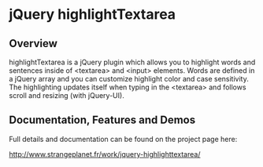 jQuery highlightTextarea
========================

Overview
--------
highlightTextarea is a jQuery plugin which allows you to highlight words and sentences inside of &lt;textarea&gt; and &lt;input&gt; elements. Words are defined in a jQuery array and you can customize highlight color and case sensitivity. The highlighting updates itself when typing in the &lt;textarea&gt; and follows scroll and resizing (with jQuery-UI).

Documentation, Features and Demos
---------------------------------
Full details and documentation can be found on the project page here:

<http://www.strangeplanet.fr/work/jquery-highlighttextarea/>